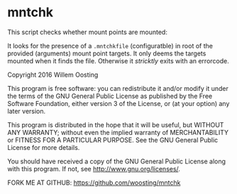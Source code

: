 # mntchk

This script checks whether mount points are mounted:

It looks for the presence of a `.mntchkfile` (configuratble) in root of the
provided (arguments) mount point targets. It only deems the targets mounted
when it finds the file. Otherwise it *stricktly* exits with an errorcode.

Copyright 2016 Willem Oosting

   This program is free software: you can redistribute it and/or modify
   it under the terms of the GNU General Public License as published by
   the Free Software Foundation, either version 3 of the License, or
   (at your option) any later version.

   This program is distributed in the hope that it will be useful,
   but WITHOUT ANY WARRANTY; without even the implied warranty of
   MERCHANTABILITY or FITNESS FOR A PARTICULAR PURPOSE.  See the
   GNU General Public License for more details.

   You should have received a copy of the GNU General Public License
   along with this program.  If not, see <http://www.gnu.org/licenses/>.

FORK ME AT GITHUB: https://github.com/woosting/mntchk
